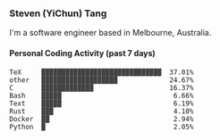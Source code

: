 ### Steven (YiChun) Tang

I'm a software engineer based in Melbourne, Australia.

#### Personal Coding Activity (past 7 days)
```
TeX     ▓▓▓▓▓▓▓▓▓▓▓▓▓▓▓▓▓▓▓▓▓▓▓▓▓▓▓▓▓▓  37.01%
other   ▓▓▓▓▓▓▓▓▓▓▓▓▓▓▓▓▓▓▓             24.67%
C       ▓▓▓▓▓▓▓▓▓▓▓▓▓                   16.37%
Bash    ▓▓▓▓▓                            6.66%
Text    ▓▓▓▓▓                            6.19%
Rust    ▓▓▓                              4.10%
Docker  ▓▓                               2.94%
Python  ▓                                2.05%
```
